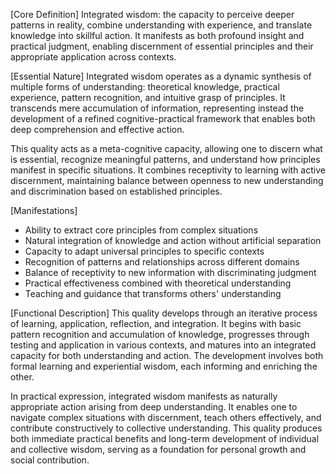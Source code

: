 [Core Definition]
Integrated wisdom: the capacity to perceive deeper patterns in reality, combine understanding with experience, and translate knowledge into skillful action. It manifests as both profound insight and practical judgment, enabling discernment of essential principles and their appropriate application across contexts.

[Essential Nature]
Integrated wisdom operates as a dynamic synthesis of multiple forms of understanding: theoretical knowledge, practical experience, pattern recognition, and intuitive grasp of principles. It transcends mere accumulation of information, representing instead the development of a refined cognitive-practical framework that enables both deep comprehension and effective action.

This quality acts as a meta-cognitive capacity, allowing one to discern what is essential, recognize meaningful patterns, and understand how principles manifest in specific situations. It combines receptivity to learning with active discernment, maintaining balance between openness to new understanding and discrimination based on established principles.

[Manifestations]
- Ability to extract core principles from complex situations
- Natural integration of knowledge and action without artificial separation
- Capacity to adapt universal principles to specific contexts
- Recognition of patterns and relationships across different domains
- Balance of receptivity to new information with discriminating judgment
- Practical effectiveness combined with theoretical understanding
- Teaching and guidance that transforms others' understanding

[Functional Description]
This quality develops through an iterative process of learning, application, reflection, and integration. It begins with basic pattern recognition and accumulation of knowledge, progresses through testing and application in various contexts, and matures into an integrated capacity for both understanding and action. The development involves both formal learning and experiential wisdom, each informing and enriching the other.

In practical expression, integrated wisdom manifests as naturally appropriate action arising from deep understanding. It enables one to navigate complex situations with discernment, teach others effectively, and contribute constructively to collective understanding. This quality produces both immediate practical benefits and long-term development of individual and collective wisdom, serving as a foundation for personal growth and social contribution.